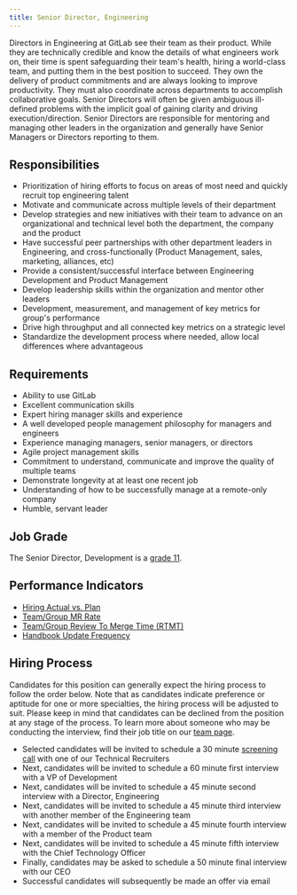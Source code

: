 ```yaml
---
title: Senior Director, Engineering
---
```


Directors in Engineering at GitLab see their team as their product. While they are technically credible and know the details of what engineers work on, their time is spent safeguarding their team's health, hiring a world-class team, and putting them in the best position to succeed. They own the delivery of product commitments and are always looking to improve productivity. They must also coordinate across departments to accomplish collaborative goals. Senior Directors will often be given ambiguous ill-defined problems with the implicit goal of gaining clarity and driving execution/direction. Senior Directors are responsible for mentoring and managing other leaders in the organization and generally have Senior Managers or Directors reporting to them.

## Responsibilities

- Prioritization of hiring efforts to focus on areas of most need and quickly recruit top engineering talent
- Motivate and communicate across multiple levels of their department
- Develop strategies and new initiatives with their team to advance on an organizational and technical level both the department, the company and the product
- Have successful peer partnerships with other department leaders in Engineering, and cross-functionally (Product Management, sales, marketing, alliances, etc)
- Provide a consistent/successful interface between Engineering Development and Product Management
- Develop leadership skills within the organization and mentor other leaders
- Development, measurement, and management of key metrics for group's performance
- Drive high throughput and all connected key metrics on a strategic level
- Standardize the development process where needed, allow local differences where advantageous

## Requirements

- Ability to use GitLab
- Excellent communication skills
- Expert hiring manager skills and experience
- A well developed people management philosophy for managers and engineers
- Experience managing managers, senior managers, or directors
- Agile project management skills
- Commitment to understand, communicate and improve the quality of multiple teams
- Demonstrate longevity at at least one recent job
- Understanding of how to be successfully manage at a remote-only company
- Humble, servant leader

## Job Grade

The  Senior Director, Development is a [grade 11](https://about.gitlab.com/handbook/total-rewards/compensation/compensation-calculator/#gitlab-job-grades).

## Performance Indicators

- [Hiring Actual vs. Plan](https://about.gitlab.com/handbook/engineering/performance-indicators/#engineering-hiring-actual-vs-plan)
- [Team/Group MR Rate](https://about.gitlab.com/handbook/engineering/development/performance-indicators/#mr-rate)
- [Team/Group Review To Merge Time (RTMT)](https://about.gitlab.com/handbook/engineering/development/performance-indicators/#review-to-merge-time-rtmt)
- [Handbook Update Frequency](https://about.gitlab.com/handbook/engineering/development/performance-indicators/#handbook-update-frequency)

## Hiring Process

Candidates for this position can generally expect the hiring process to follow the order below. Note that as candidates indicate preference or aptitude for one or more specialties, the hiring process will be adjusted to suit. Please keep in mind that candidates can be declined from the position at any stage of the process. To learn more about someone who may be conducting the interview, find their job title on our [team page](https://about.gitlab.com/company/team/).

- Selected candidates will be invited to schedule a 30 minute [screening call](https://about.gitlab.com/handbook/hiring/#screening-call) with one of our Technical Recruiters
- Next, candidates will be invited to schedule a 60 minute first interview with a VP of Development
- Next, candidates will be invited to schedule a 45 minute second interview with a Director, Engineering
- Next, candidates will be invited to schedule a 45 minute third interview with another member of the Engineering team
- Next, candidates will be invited to schedule a 45 minute fourth interview with a member of the Product team
- Next, candidates will be invited to schedule a 45 minute fifth interview with the Chief Technology Officer
- Finally, candidates may be asked to schedule a 50 minute final interview with our CEO
- Successful candidates will subsequently be made an offer via email
